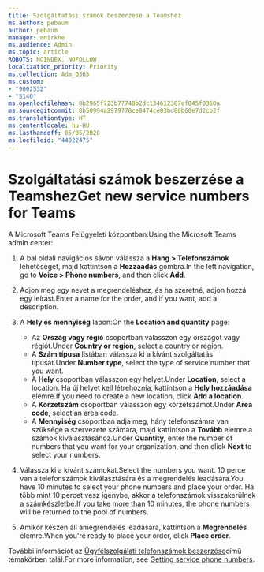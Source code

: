 ```yaml
---
title: Szolgáltatási számok beszerzése a Teamshez
ms.author: pebaum
author: pebaum
manager: mnirkhe
ms.audience: Admin
ms.topic: article
ROBOTS: NOINDEX, NOFOLLOW
localization_priority: Priority
ms.collection: Adm_O365
ms.custom:
- "9002532"
- "5140"
ms.openlocfilehash: 8b2965f723b77740b2dc134612387ef045f0360a
ms.sourcegitcommit: 8b50994a2979778ce8474ce83bd86b60e7d2cb2f
ms.translationtype: HT
ms.contentlocale: hu-HU
ms.lasthandoff: 05/05/2020
ms.locfileid: "44022475"
---
```

# <a name="get-new-service-numbers-for-teams"></a><span data-ttu-id="44705-102">Szolgáltatási számok beszerzése a Teamshez</span><span class="sxs-lookup"><span data-stu-id="44705-102">Get new service numbers for Teams</span></span>

<span data-ttu-id="44705-103">A Microsoft Teams Felügyeleti központban:</span><span class="sxs-lookup"><span data-stu-id="44705-103">Using the Microsoft Teams admin center:</span></span>

1. <span data-ttu-id="44705-104">A bal oldali navigációs sávon válassza a **Hang > Telefonszámok** lehetőséget, majd kattintson a **Hozzáadás** gombra.</span><span class="sxs-lookup"><span data-stu-id="44705-104">In the left navigation, go to **Voice > Phone numbers**, and then click **Add**.</span></span>
2. <span data-ttu-id="44705-105">Adjon meg egy nevet a megrendeléshez, és ha szeretné, adjon hozzá egy leírást.</span><span class="sxs-lookup"><span data-stu-id="44705-105">Enter a name for the order, and if you want, add a description.</span></span>
3. <span data-ttu-id="44705-106">A **Hely és mennyiség** lapon:</span><span class="sxs-lookup"><span data-stu-id="44705-106">On the **Location and quantity** page:</span></span>

    - <span data-ttu-id="44705-107">Az **Ország vagy régió** csoportban válasszon egy országot vagy régiót.</span><span class="sxs-lookup"><span data-stu-id="44705-107">Under **Country or region**, select a country or region.</span></span>
    - <span data-ttu-id="44705-108">A **Szám típusa** listában válassza ki a kívánt szolgáltatás típusát.</span><span class="sxs-lookup"><span data-stu-id="44705-108">Under **Number type**, select the type of service number that you want.</span></span>
    - <span data-ttu-id="44705-109">A **Hely** csoportban válasszon egy helyet.</span><span class="sxs-lookup"><span data-stu-id="44705-109">Under **Location**, select a location.</span></span> <span data-ttu-id="44705-110">Ha új helyet kell létrehoznia, kattintson a **Hely hozzáadása** elemre.</span><span class="sxs-lookup"><span data-stu-id="44705-110">If you need to create a new location, click **Add a location**.</span></span>
    - <span data-ttu-id="44705-111">A **Körzetszám** csoportban válasszon egy körzetszámot.</span><span class="sxs-lookup"><span data-stu-id="44705-111">Under **Area code**, select an area code.</span></span>
    - <span data-ttu-id="44705-112">A **Mennyiség** csoportban adja meg, hány telefonszámra van szüksége a szervezete számára, majd kattintson a **Tovább** elemre a számok kiválasztásához.</span><span class="sxs-lookup"><span data-stu-id="44705-112">Under **Quantity**, enter the number of numbers that you want for your organization, and then click **Next** to select your numbers.</span></span>
    
4. <span data-ttu-id="44705-113">Válassza ki a kívánt számokat.</span><span class="sxs-lookup"><span data-stu-id="44705-113">Select the numbers you want.</span></span> <span data-ttu-id="44705-114">10 perce van a telefonszámok kiválasztására és a megrendelés leadására.</span><span class="sxs-lookup"><span data-stu-id="44705-114">You have 10 minutes to select your phone numbers and place your order.</span></span> <span data-ttu-id="44705-115">Ha több mint 10 percet vesz igénybe, akkor a telefonszámok visszakerülnek a számkészletbe.</span><span class="sxs-lookup"><span data-stu-id="44705-115">If you take more than 10 minutes, the phone numbers will be returned to the pool of numbers.</span></span>
5. <span data-ttu-id="44705-116">Amikor készen áll amegrendelés leadására, kattintson a **Megrendelés** elemre.</span><span class="sxs-lookup"><span data-stu-id="44705-116">When you're ready to place your order, click **Place order**.</span></span>

<span data-ttu-id="44705-117">További információt az [Ügyfélszolgálati telefonszámok beszerzése](https://docs.microsoft.com/microsoftteams/getting-service-phone-numbers)című témakörben talál.</span><span class="sxs-lookup"><span data-stu-id="44705-117">For more information, see [Getting service phone numbers](https://docs.microsoft.com/microsoftteams/getting-service-phone-numbers).</span></span>

